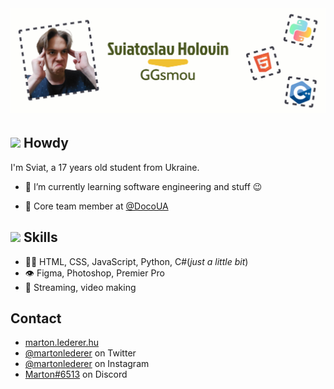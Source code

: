 <h1 align="center">
  <img src="https://raw.githubusercontent.com/ggsmou/ggsmou/main/header.png" alt="Sviatoslav Holovin">
</h1>

## <img src="https://media.giphy.com/media/hvRJCLFzcasrR4ia7z/giphy.gif" width="3%"> Howdy
I'm Sviat, a 17 years old student from Ukraine.

- 🧭 I’m currently learning software engineering and stuff 😉

- 👥 Core team member at [@DocoUA](https://github.com/DocoUA)

## <img src="https://media.tenor.com/tkpOfRTT21UAAAAi/flexed-biceps-joypixels.gif" width="3%"> Skills
- 👨‍💻 HTML, CSS, JavaScript, Python, C#(_just a little bit_)
- 👁️ Figma, Photoshop, Premier Pro 
- 🎤 Streaming, video making

## Contact
- [marton.lederer.hu](https://marton.lederer.hu)
- [@martonlederer](https://twitter.com/martonlederer) on Twitter
- [@martonlederer](https://twitter.com/instagram) on Instagram
- [Marton#6513](./) on Discord
